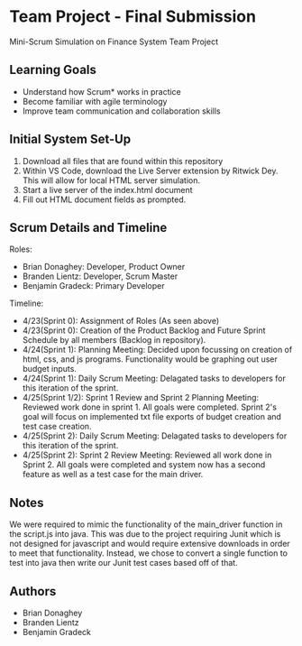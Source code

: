 # Team Project - Final Submission

Mini-Scrum Simulation on Finance System Team Project

## Learning Goals

- Understand how Scrum* works in practice
- Become familiar with agile terminology
- Improve team communication and collaboration skills

## Initial System Set-Up

1. Download all files that are found within this repository
2. Within VS Code, download the Live Server extension by Ritwick Dey. This will allow for local HTML server simulation.
3. Start a live server of the index.html document
4. Fill out HTML document fields as prompted.

## Scrum Details and Timeline

Roles: 
- Brian Donaghey: Developer, Product Owner
- Branden Lientz: Developer, Scrum Master
- Benjamin Gradeck: Primary Developer

Timeline:

- 4/23(Sprint 0): Assignment of Roles (As seen above)
- 4/23(Sprint 0): Creation of the Product Backlog and Future Sprint Schedule by all members (Backlog in repository).
- 4/24(Sprint 1): Planning Meeting: Decided upon focussing on creation of html, css, and js programs. Functionality would be graphing out user budget inputs.
- 4/24(Sprint 1): Daily Scrum Meeting: Delagated tasks to developers for this iteration of the sprint.
- 4/25(Sprint 1/2): Sprint 1 Review and Sprint 2 Planning Meeting: Reviewed work done in sprint 1. All goals were completed. Sprint 2's goal will focus on implemented txt file exports of budget creation and test case creation.
- 4/25(Sprint 2): Daily Scrum Meeting: Delagated tasks to developers for this iteration of the sprint.
- 4/25(Sprint 2): Sprint 2 Review Meeting: Reviewed all work done in Sprint 2. All goals were completed and system now has a second feature as well as a test case for the main driver.


## Notes

We were required to mimic the functionality of the main_driver function in the script.js into java. This was due to the project 
requiring Junit which is not designed for javascript and would require extensive downloads in order to meet that functionality. Instead,
we chose to convert a single function to test into java then write our Junit test cases based off of that.
 
## Authors

- Brian Donaghey
- Branden Lientz
- Benjamin Gradeck
